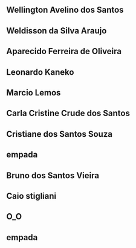 ## Wellington Avelino dos Santos
## Weldisson da Silva Araujo
## Aparecido Ferreira de Oliveira
## Leonardo Kaneko
## Marcio Lemos
## Carla Cristine Crude dos Santos
## Cristiane dos Santos Souza
## empada
## Bruno dos Santos Vieira
## Caio stigliani
## O_O
## empada

